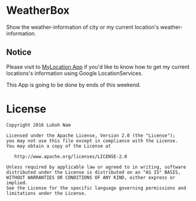 # WeatherBox
Show the weather-information of city or my current location's weather-information. 

## Notice
Please visit to [MyLocation App](https://github.com/Lukoh/MyLocation) if you'd like to know how to get my current locations's information using Google LocationServices.

This App is going to be done by ends of this weekend. 

# License
```
Copyright 2016 Lukoh Nam

Licensed under the Apache License, Version 2.0 (the "License");
you may not use this file except in compliance with the License.
You may obtain a copy of the License at

   http://www.apache.org/licenses/LICENSE-2.0

Unless required by applicable law or agreed to in writing, software
distributed under the License is distributed on an "AS IS" BASIS,
WITHOUT WARRANTIES OR CONDITIONS OF ANY KIND, either express or implied.
See the License for the specific language governing permissions and
limitations under the License.
